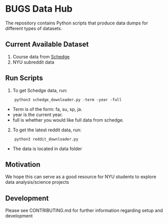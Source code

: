 # BUGS Data Hub
The repository contains Python scripts that produce data dumps for different types of datasets.

## Current Available Dataset
1. Course data from [Schedge](https://github.com/BUGS-NYU/schedge)
2. NYU subreddit data

## Run Scripts

1. To get Schedge data, run:
```
    python3 schedge_downloader.py -term -year -full 
```
- Term is of the form: fa, su, sp, ja.
- year is the current year.
- full is whether you would like full data from schedge.

2. To get the latest reddit data, run:
```
    python3 reddit_downloader.py
```

- The data is located in data folder

## Motivation
We hope this can serve as a good resource for NYU students to explore data analysis/science projects

## Development
Please see CONTRIBUTING.md for further information regarding setup and development